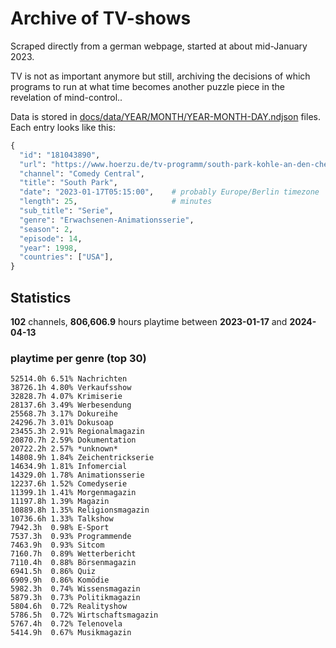 # Archive of TV-shows

Scraped directly from a german webpage, started at about mid-January 2023.

TV is not as important anymore but still, archiving the decisions of which programs to run at what time
becomes another puzzle piece in the revelation of mind-control.. 

Data is stored in [docs/data/YEAR/MONTH/YEAR-MONTH-DAY.ndjson](docs/data/) files. 
Each entry looks like this:

```python
{
  "id": "181043890", 
  "url": "https://www.hoerzu.de/tv-programm/south-park-kohle-an-den-chefkoch/bid_181043890/", 
  "channel": "Comedy Central", 
  "title": "South Park", 
  "date": "2023-01-17T05:15:00",    # probably Europe/Berlin timezone 
  "length": 25,                     # minutes 
  "sub_title": "Serie", 
  "genre": "Erwachsenen-Animationsserie", 
  "season": 2, 
  "episode": 14, 
  "year": 1998, 
  "countries": ["USA"],
}
```

## Statistics

**102** channels, **806,606.9** hours playtime between **2023-01-17** and **2024-04-13**


### playtime per genre (top 30)

    52514.0h 6.51% Nachrichten
    38726.1h 4.80% Verkaufsshow
    32828.7h 4.07% Krimiserie
    28137.6h 3.49% Werbesendung
    25568.7h 3.17% Dokureihe
    24296.7h 3.01% Dokusoap
    23455.3h 2.91% Regionalmagazin
    20870.7h 2.59% Dokumentation
    20722.2h 2.57% *unknown*
    14808.9h 1.84% Zeichentrickserie
    14634.9h 1.81% Infomercial
    14329.0h 1.78% Animationsserie
    12237.6h 1.52% Comedyserie
    11399.1h 1.41% Morgenmagazin
    11197.8h 1.39% Magazin
    10889.8h 1.35% Religionsmagazin
    10736.6h 1.33% Talkshow
    7942.3h  0.98% E-Sport
    7537.3h  0.93% Programmende
    7463.9h  0.93% Sitcom
    7160.7h  0.89% Wetterbericht
    7110.4h  0.88% Börsenmagazin
    6941.5h  0.86% Quiz
    6909.9h  0.86% Komödie
    5982.3h  0.74% Wissensmagazin
    5879.3h  0.73% Politikmagazin
    5804.6h  0.72% Realityshow
    5786.5h  0.72% Wirtschaftsmagazin
    5767.4h  0.72% Telenovela
    5414.9h  0.67% Musikmagazin
